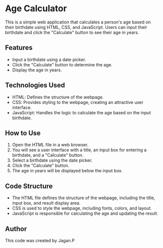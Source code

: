 
# Age Calculator

This is a simple web application that calculates a person's age based on their birthdate using HTML, CSS, and JavaScript. Users can input their birthdate and click the "Calculate" button to see their age in years.

## Features

- Input a birthdate using a date picker.
- Click the "Calculate" button to determine the age.
- Display the age in years.

## Technologies Used

- HTML: Defines the structure of the webpage.
- CSS: Provides styling to the webpage, creating an attractive user interface.
- JavaScript: Handles the logic to calculate the age based on the input birthdate.

## How to Use

1. Open the HTML file in a web browser.
2. You will see a user interface with a title, an input box for entering a birthdate, and a "Calculate" button.
3. Select a birthdate using the date picker.
4. Click the "Calculate" button.
5. The age in years will be displayed below the input box.

## Code Structure

- The HTML file defines the structure of the webpage, including the title, input box, and result display area.
- CSS is used to style the webpage, including fonts, colors, and layout.
- JavaScript is responsible for calculating the age and updating the result.

## Author

This code was created by Jagan.P


